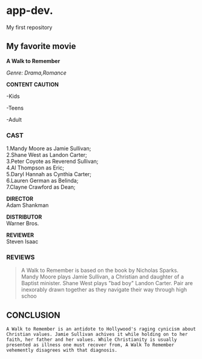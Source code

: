 
# app-dev.
My first repository

## My favorite movie
**A Walk to Remember**

*Genre: Drama,Romance*

**CONTENT CAUTION**

-Kids

-Teens

-Adult

### CAST

1.Mandy Moore as Jamie Sullivan;            
2.Shane West as Landon Carter;              
3.Peter Coyote as Reverend Sullivan;        
4.Al Thompson as Eric;                                         
5.Daryl Hannah as Cynthia Carter;          
6.Lauren German as Belinda;                
7.Clayne Crawford as Dean;

**DIRECTOR**                               
Adam Shankman

**DISTRIBUTOR**                            
Warner Bros.

**REVIEWER**                               
Steven Isaac

### REVIEWS
>A Walk to Remember is based on the book by Nicholas Sparks. Mandy Moore plays Jamie Sullivan, a Christian and daughter of a Baptist minister. Shane West plays "bad boy" Landon Carter. Pair are inexorably drawn together as they navigate their way through high schoo

## CONCLUSION

`A Walk to Remember is an antidote to Hollywood's raging cynicism about Christian values. Jamie Sullivan achives it while holding on to her faith, her father and her values. While Christianity is usually presented as illness one must recover from, A Walk To Remember vehemently disagrees with that diagnosis.`
